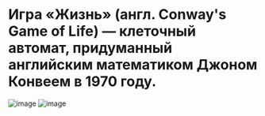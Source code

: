# Игра «Жизнь» (англ. Conway's Game of Life) — клеточный автомат, придуманный английским математиком Джоном Конвеем в 1970 году.
![image](https://user-images.githubusercontent.com/32138653/116682980-0bb29500-a9c0-11eb-8699-0f4d29916678.png)
![image](https://user-images.githubusercontent.com/32138653/116683090-2d138100-a9c0-11eb-8a98-4e25955154c0.png)
